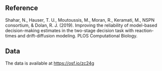 ## Reference

Shahar, N., Hauser, T. U., Moutoussis, M., Moran, R., Keramati, M., NSPN consortium, & Dolan, R. J. (2019). Improving the reliability of model-based decision-making estimates in the two-stage decision task with reaction-times and drift-diffusion modeling. PLOS Computational Biology.

## Data

The data is available at https://osf.io/zc24g